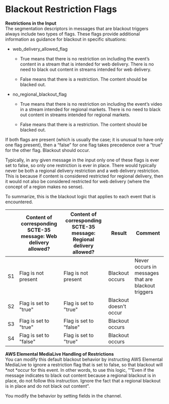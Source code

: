 # Blackout Restriction Flags<a name="blackout-restriction-flags"></a>

**Restrictions in the Input**  
The segmentation descriptors in messages that are blackout triggers always include two types of flags\. These flags provide additional information as guidance for blackout in specific situations:

+ web\_delivery\_allowed\_flag

  + True means that there is no restriction on including the event’s content in a stream that is intended for web delivery\. There is no need to black out content in streams intended for web delivery\. 

  + False means that there is a restriction\. The content should be blacked out\. 

+ no\_regional\_blackout\_flag

  + True means that there is no restriction on including the event’s video in a stream intended for regional markets\. There is no need to black out content in streams intended for regional markets\. 

  + False means that there is a restriction\. The content should be blacked out\.

If both flags are present \(which is usually the case; it is unusual to have only one flag present\), then a “false” for one flag takes precedence over a “true” for the other flag\. Blackout should occur\.

Typically, in any given message in the input only one of these flags is ever set to false, so only one restriction is ever in place\. There would typically never be both a regional delivery restriction and a web delivery restriction\. This is because if content is considered restricted for regional delivery, then it would not also be considered restricted for web delivery \(where the concept of a region makes no sense\)\.

To summarize, this is the blackout logic that applies to each event that is encountered\.


|  | Content of corresponding SCTE\-35 message: Web delivery allowed? | Content of corresponding SCTE\-35 message: Regional delivery allowed? | Result | Comment | 
| --- | --- | --- | --- | --- | 
| S1 | Flag is not present | Flag is not present | Blackout occurs | Never occurs in messages that are blackout triggers | 
| S2 | Flag is set to "true" | Flag is set to "true" | Blackout doesn't occur |  | 
| S3 | Flag is set to "true" | Flag is set to "false" | Blackout occurs |  | 
| S4 | Flag is set to "false" | Flag is set to "true" | Blackout occurs |  | 

**AWS Elemental MediaLive Handling of Restrictions**  
You can modify this default blackout behavior by instructing AWS Elemental MediaLive to ignore a restriction flag that is set to false, so that blackout will *not *occur for this event\. In other words, to use this logic, "“Even if the message indicates to black out content because a regional blackout is in place, do not follow this instruction\. Ignore the fact that a regional blackout is in place and do not black out content"\.

You modify the behavior by setting fields in the channel\. 